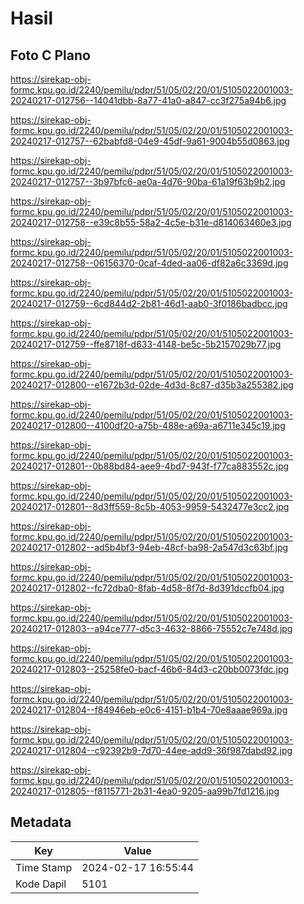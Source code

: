 # Hasil

## Foto C Plano

https://sirekap-obj-formc.kpu.go.id/2240/pemilu/pdpr/51/05/02/20/01/5105022001003-20240217-012756--14041dbb-8a77-41a0-a847-cc3f275a94b6.jpg

https://sirekap-obj-formc.kpu.go.id/2240/pemilu/pdpr/51/05/02/20/01/5105022001003-20240217-012757--62babfd8-04e9-45df-9a61-9004b55d0863.jpg

https://sirekap-obj-formc.kpu.go.id/2240/pemilu/pdpr/51/05/02/20/01/5105022001003-20240217-012757--3b97bfc6-ae0a-4d76-90ba-61a19f63b9b2.jpg

https://sirekap-obj-formc.kpu.go.id/2240/pemilu/pdpr/51/05/02/20/01/5105022001003-20240217-012758--e39c8b55-58a2-4c5e-b31e-d814063460e3.jpg

https://sirekap-obj-formc.kpu.go.id/2240/pemilu/pdpr/51/05/02/20/01/5105022001003-20240217-012758--06156370-0caf-4ded-aa06-df82a6c3369d.jpg

https://sirekap-obj-formc.kpu.go.id/2240/pemilu/pdpr/51/05/02/20/01/5105022001003-20240217-012759--6cd844d2-2b81-46d1-aab0-3f0186badbcc.jpg

https://sirekap-obj-formc.kpu.go.id/2240/pemilu/pdpr/51/05/02/20/01/5105022001003-20240217-012759--ffe8718f-d633-4148-be5c-5b2157029b77.jpg

https://sirekap-obj-formc.kpu.go.id/2240/pemilu/pdpr/51/05/02/20/01/5105022001003-20240217-012800--e1672b3d-02de-4d3d-8c87-d35b3a255382.jpg

https://sirekap-obj-formc.kpu.go.id/2240/pemilu/pdpr/51/05/02/20/01/5105022001003-20240217-012800--4100df20-a75b-488e-a69a-a6711e345c19.jpg

https://sirekap-obj-formc.kpu.go.id/2240/pemilu/pdpr/51/05/02/20/01/5105022001003-20240217-012801--0b88bd84-aee9-4bd7-943f-f77ca883552c.jpg

https://sirekap-obj-formc.kpu.go.id/2240/pemilu/pdpr/51/05/02/20/01/5105022001003-20240217-012801--8d3ff559-8c5b-4053-9959-5432477e3cc2.jpg

https://sirekap-obj-formc.kpu.go.id/2240/pemilu/pdpr/51/05/02/20/01/5105022001003-20240217-012802--ad5b4bf3-94eb-48cf-ba98-2a547d3c63bf.jpg

https://sirekap-obj-formc.kpu.go.id/2240/pemilu/pdpr/51/05/02/20/01/5105022001003-20240217-012802--fc72dba0-8fab-4d58-8f7d-8d391dccfb04.jpg

https://sirekap-obj-formc.kpu.go.id/2240/pemilu/pdpr/51/05/02/20/01/5105022001003-20240217-012803--a94ce777-d5c3-4632-8866-75552c7e748d.jpg

https://sirekap-obj-formc.kpu.go.id/2240/pemilu/pdpr/51/05/02/20/01/5105022001003-20240217-012803--25258fe0-bacf-46b6-84d3-c20bb0073fdc.jpg

https://sirekap-obj-formc.kpu.go.id/2240/pemilu/pdpr/51/05/02/20/01/5105022001003-20240217-012804--f84946eb-e0c6-4151-b1b4-70e8aaae969a.jpg

https://sirekap-obj-formc.kpu.go.id/2240/pemilu/pdpr/51/05/02/20/01/5105022001003-20240217-012804--c92392b9-7d70-44ee-add9-36f987dabd92.jpg

https://sirekap-obj-formc.kpu.go.id/2240/pemilu/pdpr/51/05/02/20/01/5105022001003-20240217-012805--f8115771-2b31-4ea0-9205-aa99b7fd1216.jpg


## Metadata

| Key        | Value               |
| ---------- | ------------------- |
| Time Stamp | 2024-02-17 16:55:44 |
| Kode Dapil | 5101                |



